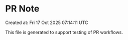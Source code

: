 # PR Note

Created at: Fri 17 Oct 2025 07:14:11 UTC

This file is generated to support testing of PR workflows.
